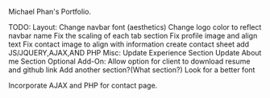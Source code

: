 Michael Phan's Portfolio.

TODO:
 Layout:
  Change navbar font (aesthetics)
  Change logo color to reflect navbar name
  Fix the scaling of each tab section
  Fix profile image and align text
  Fix contact image to align with information
	  create contact sheet
		add JS/JQUERY,AJAX,AND PHP
 Misc:
  Update Experience Section
  Update About me Section
 Optional Add-On:
  Allow option for client to download resume and github link
  Add another section?(What section?)
  Look for a better font

Incorporate AJAX and PHP for contact page.